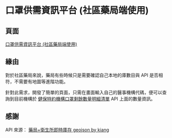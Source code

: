 # 口罩供需資訊平台 (社區藥局端使用)
## 頁面
[口罩供需資訊平台 (社區藥局端使用)](https://charlie0228.github.io/mask-info-for-medical/)

## 緣由
對於社區藥局來說，藥局有些時候只是需要確認自己本地的庫數目與 API 是否相符，不需要有地圖等進階功能。

針對此需求，開發了簡單的頁面，只需在畫面輸入自己的醫事機構代碼，便可以查詢到目前機構於 [健保特約機構口罩剩餘數量明細清單](https://data.nhi.gov.tw/resource/mask/maskdata.csv) API 上面的數量資訊。

## 感謝
API 來源： [藥局+衛生所即時庫存 geojson by kiang](https://raw.githubusercontent.com/kiang/pharmacies/master/json/points.json)
